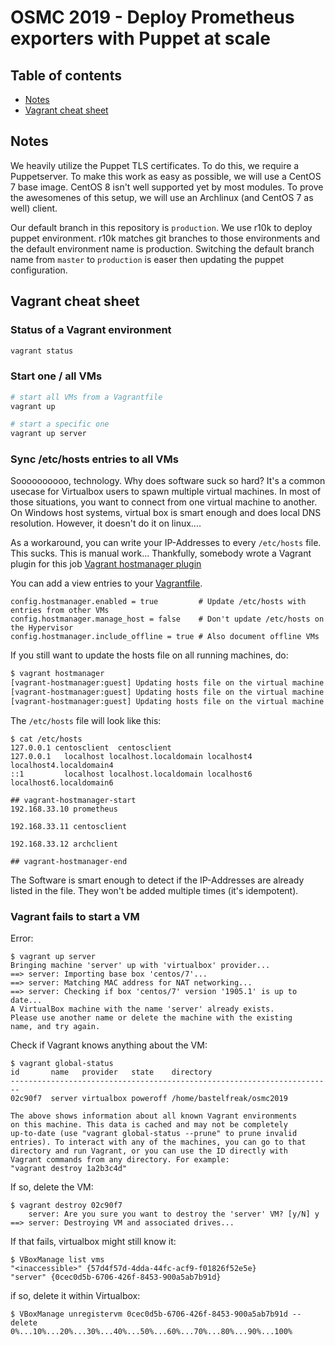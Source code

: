 # OSMC 2019 - Deploy Prometheus exporters with Puppet at scale

## Table of contents

* [Notes](#notes)
* [Vagrant cheat sheet](#vagrant-cheat-sheet)

## Notes

We heavily utilize the Puppet TLS certificates. To do this, we require a
Puppetserver. To make this work as easy as possible, we will use a CentOS 7
base image. CentOS 8 isn't well supported yet by most modules. To prove the
awesomenes of this setup, we will use an Archlinux (and CentOS 7 as well)
client.

Our default branch in this repository is `production`. We use r10k to deploy
puppet environment. r10k matches git branches to those environments and the
default environment name is production. Switching the default branch name from
`master` to `production` is easer then updating the puppet configuration.

## Vagrant cheat sheet

### Status of a Vagrant environment

```sh
vagrant status
```

### Start one / all VMs

```sh
# start all VMs from a Vagrantfile
vagrant up
```

```sh
# start a specific one
vagrant up server
```

### Sync /etc/hosts entries to all VMs

Soooooooooo, technology. Why does software suck so hard? It's a common usecase
for Virtualbox users to spawn multiple virtual machines. In most of those
situations, you want to connect from one virtual machine to another. On
Windows host systems, virtual box is smart enough and does local DNS
resolution. However, it doesn't do it on linux....

As a workaround, you can write your IP-Addresses to every `/etc/hosts` file.
This sucks. This is manual work... Thankfully, somebody wrote a Vagrant plugin
for this job
[Vagrant hostmanager plugin](https://github.com/devopsgroup-io/vagrant-hostmanager#vagrant-host-manager)

You can add a view entries to your [Vagrantfile](./Vagrantfile).

```
config.hostmanager.enabled = true         # Update /etc/hosts with entries from other VMs
config.hostmanager.manage_host = false    # Don't update /etc/hosts on the Hypervisor
config.hostmanager.include_offline = true # Also document offline VMs
```

If you still want to update the hosts file on all running machines, do:

```sh
$ vagrant hostmanager
[vagrant-hostmanager:guest] Updating hosts file on the virtual machine server...
[vagrant-hostmanager:guest] Updating hosts file on the virtual machine centosclient...
[vagrant-hostmanager:guest] Updating hosts file on the virtual machine archclient...
```

The `/etc/hosts` file will look like this:

```
$ cat /etc/hosts
127.0.0.1 centosclient  centosclient
127.0.0.1   localhost localhost.localdomain localhost4 localhost4.localdomain4
::1         localhost localhost.localdomain localhost6 localhost6.localdomain6

## vagrant-hostmanager-start
192.168.33.10 prometheus

192.168.33.11 centosclient

192.168.33.12 archclient

## vagrant-hostmanager-end

```

The Software is smart enough to detect if the IP-Addresses are already listed
in the file. They won't be added multiple times (it's idempotent).

### Vagrant fails to start a VM

Error:

```
$ vagrant up server
Bringing machine 'server' up with 'virtualbox' provider...
==> server: Importing base box 'centos/7'...
==> server: Matching MAC address for NAT networking...
==> server: Checking if box 'centos/7' version '1905.1' is up to date...
A VirtualBox machine with the name 'server' already exists.
Please use another name or delete the machine with the existing
name, and try again.
```

Check if Vagrant knows anything about the VM:

```
$ vagrant global-status
id       name   provider   state    directory
------------------------------------------------------------------------
02c90f7  server virtualbox poweroff /home/bastelfreak/osmc2019

The above shows information about all known Vagrant environments
on this machine. This data is cached and may not be completely
up-to-date (use "vagrant global-status --prune" to prune invalid
entries). To interact with any of the machines, you can go to that
directory and run Vagrant, or you can use the ID directly with
Vagrant commands from any directory. For example:
"vagrant destroy 1a2b3c4d"
```

If so, delete the VM:

```
$ vagrant destroy 02c90f7
    server: Are you sure you want to destroy the 'server' VM? [y/N] y
==> server: Destroying VM and associated drives...
```

If that fails, virtualbox might still know it:

```
$ VBoxManage list vms
"<inaccessible>" {57d4f57d-4dda-44fc-acf9-f01826f52e5e}
"server" {0cec0d5b-6706-426f-8453-900a5ab7b91d}
```

if so, delete it within Virtualbox:

```
$ VBoxManage unregistervm 0cec0d5b-6706-426f-8453-900a5ab7b91d --delete
0%...10%...20%...30%...40%...50%...60%...70%...80%...90%...100%
```
